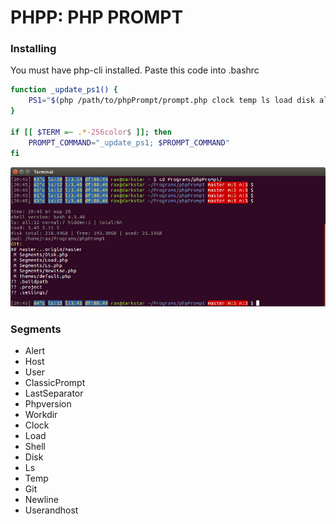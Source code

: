 # PHPP: PHP PROMPT


### Installing
You must have php-cli installed. Paste this code into .bashrc

```bash
function _update_ps1() {
    PS1="$(php /path/to/phpPrompt/prompt.php clock temp ls load disk alert userandhost workdir git)"
}

if [[ $TERM =~ .*-256color$ ]]; then
    PROMPT_COMMAND="_update_ps1; $PROMPT_COMMAND"
fi
```

![img](https://raw.githubusercontent.com/jjechev/phpPrompt/master/Doc/img/phpPrompt.png)


### Segments 

- Alert
- Host
- User
- ClassicPrompt
- LastSeparator
- Phpversion
- Workdir
- Clock
- Load
- Shell
- Disk
- Ls
- Temp
- Git
- Newline
- Userandhost